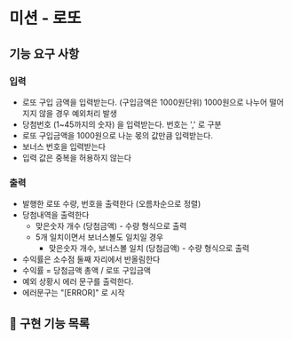 # 미션 - 로또

## 기능 요구 사항
### 입력
  - 로또 구입 금액을 입력받는다. (구입금액은 1000원단위) 1000원으로 나누어 떨어지지 않을 경우 예외처리 발생
  - 당첨번호 (1~45까지의 숫자) 을 입력받는다. 번호는 ',' 로 구분 
  - 로또 구입금액을 1000원으로 나눈 몫의 값만큼 입력받는다.
  - 보너스 번호을 입력받는다
  - 입력 값은 중복을 허용하지 않는다

### 출력
  - 발행한 로또 수량, 번호을 출력한다 (오름차순으로 정렬) 
  - 당첨내역을 출력한다
    - 맞은숫자 개수 (당첨금액) - 수량 형식으로 출력
    - 5개 일치이면서 보너스볼도 일치일 경우 
      - 맞은숫자 개수, 보너스볼 일치 (당첨금액) - 수량 형식으로 출력
  - 수익률은 소수점 둘째 자리에서 반올림한다
  - 수익률 = 당첨금액 총액 / 로또 구입금액 
  - 예외 상황시 에러 문구를 출력한다. 
  - 에러문구는 "[ERROR]" 로 시작

## 🚀 구현 기능 목록

